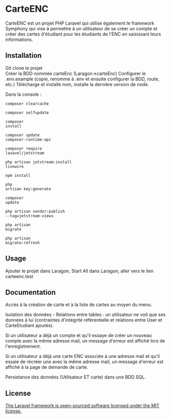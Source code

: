 # CarteENC

CarteENC est un projet PHP Laravel qui utilise également le framework Symphony qui vise à permettre à un utilisateur de se créer un compte et créer des cartes d'étudiant pour les étudiants de l'ENC en saisissant leurs informations.

## Installation

Git clone le projet  
Créer la BDD nommée carteEnc (Laragon->carteEnc)
Configurer le .env.example (copie, renomme à .env et ensuite configurer la BDD, route, etc.)
Télécharge et installe nvm, installe la dernière version de node.

Dans la console :
    <pre><code>composer clearcache</pre></code>
    <pre><code>composer selfupdate</pre></code>
    <pre><code>composer install</pre></code>
    <pre><code>composer update composer-runtime-api</pre></code>
    <pre><code>composer require lavavel/jetstream</pre></code>
    <pre><code>php artisan jetstream:install livewire</pre></code>
    <pre><code>npm install</pre></code>
    <pre><code>php artisan key:generate</pre></code>
    <pre><code>composer update</pre></code>
    <pre><code>php artisan vendor:publish --tag=jetstream-views</pre></code>
    <pre><code>php artisan migrate</pre></code>
    <pre><code>php artisan migrate:refresh</pre></code>
    

## Usage

Ajouter le projet dans Laragon, Start All dans Laragon, aller vers le lien carteenc.test

## Documentation

Accès à la création de carte et à la liste de cartes au moyen du menu.  

Isolation des données - Relations entre tables : un utilisateur ne voit que ses données à lui (contraintes d'intégrité référentielle et relations entre User et CarteEtudiant ajoutés).  

Si un utilisateur a déjà un compte et qu'il essaye de créer un nouveau compte avec la même adresse mail, un message d'erreur est affiché lors de l'enregistrement.  

Si un utilisateur a déjà une carte ENC associée à une adresse mail et qu'il essaie de récréer une avec la même adresse mail, un message d'erreur est affiché à la page de demande de carte.  

Persistance des données (Utilisateur ET carte) dans une BDD SQL.


## License

[The Laravel framework is open-sourced software licensed under the MIT license.](https://opensource.org/license/mit/)